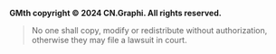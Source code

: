 **GMth copyright © 2024 CN.Graphi. All rights reserved.**

> No one shall copy, modify or redistribute without authorization, otherwise they may file a lawsuit in court.

